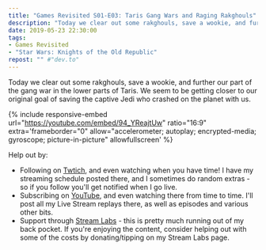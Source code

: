 ```yaml
---
title: "Games Revisited S01-E03: Taris Gang Wars and Raging Rakghouls"
description: "Today we clear out some rakghouls, save a wookie, and further our part of the gang war in the lower parts of Taris. We seem to be getting closer to our original goal of saving the captive Jedi who crashed on the planet with us."
date: 2019-05-23 22:30:00
tags:
- Games Revisited
- "Star Wars: Knights of the Old Republic"
repost: "" #"dev.to"
---
```


Today we clear out some rakghouls, save a wookie, and further our part of the gang war in the lower parts of Taris. We seem to be getting closer to our original goal of saving the captive Jedi who crashed on the planet with us.
<!--more-->


{% include responsive-embed url="https://youtube.com/embed/94_YReajtUw" ratio="16:9" extra='frameborder="0" allow="accelerometer; autoplay; encrypted-media; gyroscope; picture-in-picture" allowfullscreen' %}

Help out by:
 * Following on [Twtich](https://twitch.tv/AnonJr_Live), and even watching when you have time! I have my streaming schedule posted there, and I sometimes do random extras - so if you follow you'll get notified when I go live.
 * Subscribing on [YouTube](http://www.youtube.com/channel/UCXafqhKHbkSUIrq0LAuu0tw), and even watching there from time to time. I'll post all my Live Stream replays there, as well as episodes and various other bits.
 * Support through [Stream Labs](https://streamlabs.com/anonjr_live) - this is pretty much running out of my back pocket. If you're enjoying the content, consider helping out with some of the costs by donating/tipping on my Stream Labs page.